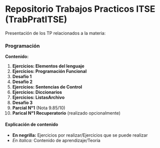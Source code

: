 # Repositorio Trabajos Practicos ITSE (TrabPratITSE)
Presentación de los TP relacionados a la materia:
### Programación
**Contenido:**
1. **Ejercicios: Elementos del lenguaje**
2. **Ejercicios: Programación Funcional**
3. **Desafío 1**
4. **Desafío 2**
5. **Ejercicios: Sentencias de Control**
6. **Ejercicios: Diccionarios**
7. **Ejercicios: ListasArchivo**
8. **Desafío 3**
9. **Parcial N°1** (Nota 9.85/10)
10. **Parical N°1 Recuperatorio** (realizado opcionalmente)


#### Explicación de contenido
- **En negrilla:** Ejercicios por realizar/Ejercicios que se puede realizar
- _En italica:_ Contenido de aprendizaje/Teoria

